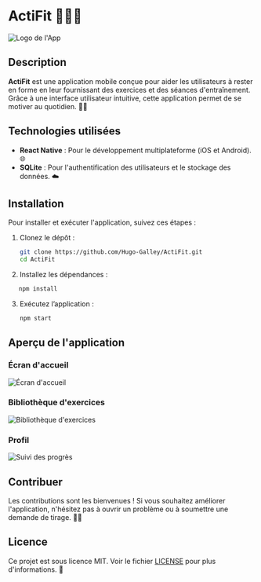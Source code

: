 # ActiFit 🏋️‍♂️📱

![Logo de l'App](chemin/vers/ton/image/logo.png) <!-- Remplace par le chemin de ton image -->

## Description

**ActiFit** est une application mobile conçue pour aider les utilisateurs à rester en forme en leur fournissant des exercices et des séances d'entraînement. Grâce à une interface utilisateur intuitive, cette application permet de se motiver au quotidien. 💪✨


## Technologies utilisées

- **React Native** : Pour le développement multiplateforme (iOS et Android). 🌐
- **SQLite** : Pour l'authentification des utilisateurs et le stockage des données. ☁️

## Installation

Pour installer et exécuter l'application, suivez ces étapes :

1. Clonez le dépôt :
   ```bash
   git clone https://github.com/Hugo-Galley/ActiFit.git
   cd ActiFit
   ```
2.	Installez les dépendances :
   ```bash
      npm install
   ```
3. Exécutez l’application :
      ```bash
      npm start
   ```
   

## Aperçu de l'application

### Écran d'accueil

![Écran d'accueil](GitHubImg/HomePage.png)

### Bibliothèque d'exercices

![Bibliothèque d'exercices](GitHubImg/Librairy.png)

### Profil

![Suivi des progrès](GitHubImg/profil.png) 

## Contribuer

Les contributions sont les bienvenues ! Si vous souhaitez améliorer l'application, n'hésitez pas à ouvrir un problème ou à soumettre une demande de tirage. 🤝🌟

## Licence

Ce projet est sous licence MIT. Voir le fichier [LICENSE](LICENSE) pour plus d'informations. 📜